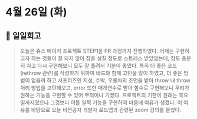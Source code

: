 # 4월 26일 (화)

## 🤗 일일회고

> 오늘은 쥬스 메이커 프로젝트 STEP1을 PR 과정까지 진행하였다. 어제는 구현하고자 하는 것들이 잘 되지 않아 잠을 설칠 정도로 스트레스 받았었는데, 잠도 충분히 자고 다시 구현해보니 모두 잘 풀려서 기분이 좋았다. 특히 더 좋은 코드(rethrow 관련)를 작성하기 위하여 바드와 함께 고민을 많이 하였고, 더 좋은 방법이 없을까 하고 서포터즈인 지성, 수박, 우롱차의 조언을 받아 throw 내 throw 처리 방법을 고민해보고, error 또한 매개변수로 받아 함수로 구현해보니 우리가 원하는 기능을 구현할 수 있어 무척이나 기뻤다. 프로젝트의 기한이 원래는 목요일까지였으나 그것보다 이틀 일찍 기능을 구현하여 마음에 여유가 생겼다. 이 여유를 바탕으로 오늘 비전공자 개발자 로드맵과 관련된 zoom 강의를 들었다.
>